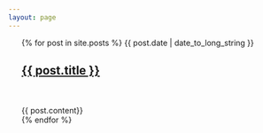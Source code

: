 ```yaml
---
layout: page
---
```

<ul>
{% for post in site.posts %}
{{ post.date | date_to_long_string }}
<br>
<h2><a href="{{ post.url }}">{{ post.title }}</a></h2>
<br>
<br>
{{ post.content}}
<br>
{% endfor %}
</ul>


